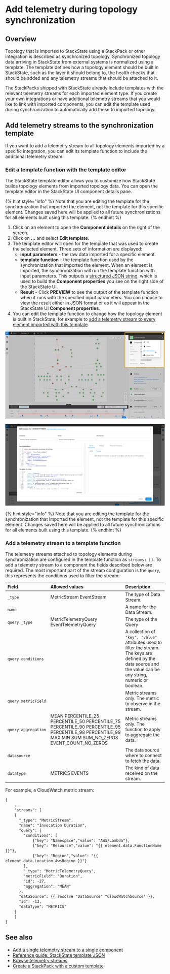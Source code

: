# Add telemetry during topology synchronization

## Overview

Topology that is imported to StackState using a StackPack or other integration is described as synchronized topology. Synchronized topology data arriving in StackState from external systems is normalized using a template. The template defines how a topology element should be built in StackState, such as the layer it should belong to, the health checks that should be added and any telemetry streams that should be attached to it. 

The StackPacks shipped with StackState already include templates with the relevant telemetry streams for each imported element type. If you create your own integrations or have additional telemetry streams that you would like to link with imported components, you can edit the template used during synchronization to automatically add these to imported topology.

## Add telemetry streams to the synchronization template

If you want to add a telemetry stream to all topology elements imported by a specific integration, you can edit its template function to include the additional telemetry stream.

### Edit a template function with the template editor

The StackState template editor allows you to customize how StackState builds topology elements from imported topology data. You can open the template editor in the StackState UI component details pane.

{% hint style="info" %}
Note that you are editing the template for the synchronization that imported the element, not the template for this specific element. Changes saved here will be applied to all future synchronizations for all elements built using this template.
{% endhint %}

1. Click on an element to open the **Component details** on the right of the screen.
2. Click on **...** and select **Edit template**.
3. The template editor will open for the template that was used to create the selected element. Three sets of information are displayed:
   * **input parameters** - the raw data imported for a specific element.
   * **template function** - the template function used by the synchronization that imported the element. When an element is imported, the synchronization will run the template function with input parameters. This outputs a [structured JSON string](../../develop/reference/stj/templates.md), which is used to build the **Component properties** you see on the right side of the StackState UI.
   * **Result** - Click **PREVIEW** to see the output of the template function when it runs with the specified input parameters. You can choose to view the result either in JSON format or as it will appear in the StackState UI **Component properties**.
4. You can edit the template function to change how the topology element is built in StackState, for example to [add a telemetry stream to every element imported with this template](telemetry_synchronized_topology.md#add-a-telemetry-stream-to-a-template-function).

![Template editor](../../.gitbook/assets/v42_edit_template.png)

![](../../.gitbook/assets/template_editor.png)

{% hint style="info" %}
Note that you are editing the template for the synchronization that imported the element, not the template for this specific element. Changes saved here will be applied to all future synchronizations for all elements built using this template.
{% endhint %}

### Add a telemetry stream to a template function

The telemetry streams attached to topology elements during synchronization are configured in the template function as `streams: []`. To add a telemetry stream to a component the fields described below are required. The most important part of the stream configuration is the `query`, this represents the conditions used to filter the stream:

| Field | Allowed values | Description |
| :--- | :--- | :--- |
| `_type` | MetricStream EventStream | The type of Data Stream. |
| `name` |  | A name for the Data Stream. |
| `query._type` | MetricTelemetryQuery EventTelemetryQuery | The type of the Query |
| `query.conditions` |  | A collection of `"key", "value"` attributes used to filter the stream. The keys are defined by the data source and the value can be any string, numeric or boolean. |
| `query.metricField` |  | Metric streams only. The metric to observe in the stream. |
| `query.aggregation` | MEAN PERCENTILE\_25 PERCENTILE\_50 PERCENTILE\_75 PERCENTILE\_90 PERCENTILE\_95 PERCENTILE\_98 PERCENTILE\_99 MAX MIN SUM SUM\_NO\_ZEROS EVENT\_COUNT\_NO\_ZEROS | Metric streams only. The function to apply to aggregate the data. |
| `datasource` |  | The data source where to connect to fetch the data. |
| `datatype` | METRICS EVENTS | The kind of data received on the stream. |

For example, a CloudWatch metric stream:

```text
{
    ...
    "streams": [
    {
      "_type": "MetricStream",
      "name": "Invocation Duration",
      "query": {
        "conditions": [
            {"key": "Namespace","value": "AWS/Lambda"},
            {"key": "Resource","value": "{{ element.data.FunctionName }}"},
            {"key": "Region","value": "{{ element.data.Location.AwsRegion }}"}
        ],
        "_type": "MetricTelemetryQuery",
        "metricField": "Duration",
        "id": -27,
        "aggregation": "MEAN"
      },
      "dataSource": {{ resolve "DataSource" "CloudWatchSource" }},
      "id": -13,
      "dataType": "METRICS"
    }
    ]
}
```

## See also

* [Add a single telemetry stream to a single component](/use/health-state-and-event-notifications/add-telemetry-to-element.md)
* [Reference guide: StackState template JSON](/develop/reference/stj/README.md)
* [Browse telemetry streams](/use/views/browse-telemetry.md)
* [Create a StackPack with a custom template](/develop/developer-guides/stackpack/README.md)

